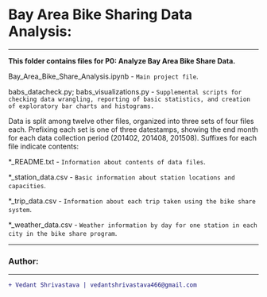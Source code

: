 # Bay Area Bike Sharing Data Analysis:
____________________________________________________________________________________________________________________________________
**This folder contains files for P0: Analyze Bay Area Bike Share Data.**

Bay\_Area\_Bike\_Share\_Analysis.ipynb - `Main project file`.

babs\_datacheck.py; babs\_visualizations.py - `Supplemental scripts for checking data wrangling, reporting of basic statistics, and creation of exploratory bar charts and histograms.`

Data is split among twelve other files, organized into three sets of four files each. Prefixing each set is one of three datestamps, showing the end month for each data collection period (201402, 201408, 201508). Suffixes for each file indicate contents:

\*\_README.txt - `Information about contents of data files`.

\*\_station\_data.csv - `Basic information about station locations and capacities`.

\*\_trip\_data.csv - `Information about each trip taken using the bike share system`.

\*\_weather\_data.csv - `Weather information by day for one station in each city in the bike share program`.
___________________________________________________________________________________________________________________________________
### Author:
----------------------------------
```diff
+ Vedant Shrivastava | vedantshrivastava466@gmail.com
```
